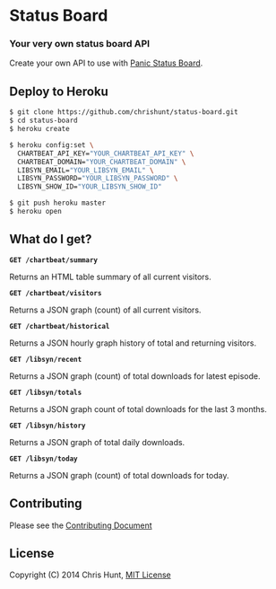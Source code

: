 # Status Board

### Your very own status board API

Create your own API to use with [Panic Status
Board](http://panic.com/statusboard).

## Deploy to Heroku

```bash
$ git clone https://github.com/chrishunt/status-board.git
$ cd status-board
$ heroku create

$ heroku config:set \
  CHARTBEAT_API_KEY="YOUR_CHARTBEAT_API_KEY" \
  CHARTBEAT_DOMAIN="YOUR_CHARTBEAT_DOMAIN" \
  LIBSYN_EMAIL="YOUR_LIBSYN_EMAIL" \
  LIBSYN_PASSWORD="YOUR_LIBSYN_PASSWORD" \
  LIBSYN_SHOW_ID="YOUR_LIBSYN_SHOW_ID"

$ git push heroku master
$ heroku open
```

## What do I get?

**`GET /chartbeat/summary`**

Returns an HTML table summary of all current visitors.

**`GET /chartbeat/visitors`**

Returns a JSON graph (count) of all current visitors.

**`GET /chartbeat/historical`**

Returns a JSON hourly graph history of total and returning visitors.

**`GET /libsyn/recent`**

Returns a JSON graph (count) of total downloads for latest episode.

**`GET /libsyn/totals`**

Returns a JSON graph count of total downloads for the last 3 months.

**`GET /libsyn/history`**

Returns a JSON graph of total daily downloads.

**`GET /libsyn/today`**

Returns a JSON graph (count) of total downloads for today.

## Contributing
Please see the [Contributing
Document](https://github.com/chrishunt/status-board/blob/master/CONTRIBUTING.md)

## License
Copyright (C) 2014 Chris Hunt, [MIT
License](https://github.com/chrishunt/status-board/blob/master/LICENSE.txt)

